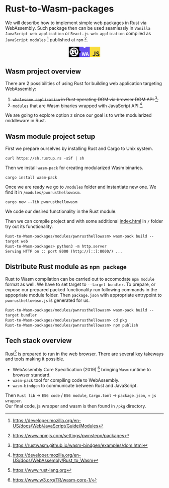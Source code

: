 # Rust-to-Wasm-packages
We will describe how to implement simple web packages in Rust via WebAssembly. Such package then can be used seamlessly in `Vanilla JavaScript web application` or `React.js web application` compiled as `JavaScript modules` [^1] published at `npm` [^2].
<p align="center">
  <img src="misc/imgs/rustwasmjs.png" alt="rust-wasm-js" style="width: 20%;" />
</p> 

## Wasm project overview
There are 2 possibilities of using Rust for building web application targeting WebAssembly:
1. ~~`wholesome application` in Rust operating DOM via browser DOM API [^3],~~
2. `modules` that are Wasm binaries wrapped with JavaScript API [^4].  

We are going to explore option `2` since our goal is to write modularized middleware in Rust.  

## Wasm module project setup

First we prepare ourselves by installing Rust and Cargo to Unix system.
```
curl https://sh.rustup.rs -sSf | sh
```
Then we install `wasm-pack` for creating modularized Wasm binaries.
```
cargo install wasm-pack
``` 
Once we are ready we go to `/modules` folder and instantiate new one. We find it in `/modules/pwnrusthellowasm`.
```
cargo new --lib pwnrusthellowasm
```
We code our desired functionality in the Rust module.  

Then we can compile project and with some additional [index.html](https://github.com/KlosStepan/Shared-worker-running-WebAssembly/blob/main/index.html) in `/` folder try out its functionality.
```
Rust-to-Wasm-packages/modules/pwnrusthellowasm> wasm-pack build --target web
Rust-to-Wasm-packages> python3 -m http.server
Serving HTTP on :: port 8000 (http://[::]:8000/) ...
```

## Distribute Rust module as `npm package`
Rust to Wasm compilation can be carried out to accomodate `npm module` format as well. We have to set target to `--target bundler`. To prepare, or expose our prepared packed functionality run following commands in the appopriate module folder. Then `package.json` with appropriate entrypoint to `pwnrusthellowasm.js` is generated for us.
```
Rust-to-Wasm-packages/modules/pwnrusthellowasm> wasm-pack build --target bundler
Rust-to-Wasm-packages/modules/pwnrusthellowasm> cd pkg
Rust-to-Wasm-packages/modules/pwnrusthellowasm> npm publish
``` 

## Tech stack overview
Rust[^6] is prepared to run in the web browser. There are several key takeways and tools making it possible.
- WebAssembly Core Specification (2019) [^5] bringing `Wasm` runtime to browser standard.
- `wasm-pack` tool for compiling code to WebAssembly.
- `wasm-bindgen` to communicate between Rust and JavaScript.

Then `Rust lib` -> `ES6 code` / `ES6 module`, `Cargo.toml` -> `package.json`, + `js wrapper`.  
Our final code, js wrapper and wasm is then found in `/pkg` directory. 

[^1]: https://developer.mozilla.org/en-US/docs/Web/JavaScript/Guide/Modules
[^2]: https://www.npmjs.com/settings/pwnstepo/packages
[^3]: https://rustwasm.github.io/wasm-bindgen/examples/dom.html
[^4]: https://developer.mozilla.org/en-US/docs/WebAssembly/Rust_to_Wasm
[^5]: https://www.w3.org/TR/wasm-core-1/
[^6]: https://www.rust-lang.org